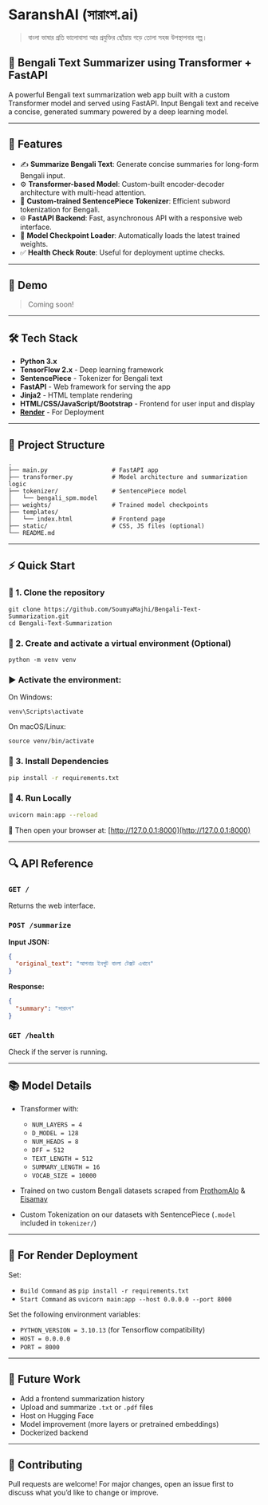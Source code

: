 # SaranshAI (সারাংশ.ai)
> বাংলা ভাষার প্রতি ভালোবাসা আর প্রযুক্তির ছোঁয়ায় গড়ে তোলা সহজ উপস্থাপনার গল্প।

## 🧠 Bengali Text Summarizer using Transformer + FastAPI

A powerful Bengali text summarization web app built with a custom Transformer model and served using FastAPI. Input Bengali text and receive a concise, generated summary powered by a deep learning model.

---

## 🚀 Features

- ✍️ **Summarize Bengali Text**: Generate concise summaries for long-form Bengali input.
- ⚙️ **Transformer-based Model**: Custom-built encoder-decoder architecture with multi-head attention.
- 🧠 **Custom-trained SentencePiece Tokenizer**: Efficient subword tokenization for Bengali.
- 🌐 **FastAPI Backend**: Fast, asynchronous API with a responsive web interface.
- 💾 **Model Checkpoint Loader**: Automatically loads the latest trained weights.
- ✅ **Health Check Route**: Useful for deployment uptime checks.

---

## 📸 Demo

> Coming soon! 

---

## 🛠️ Tech Stack

- **Python 3.x**
- **TensorFlow 2.x** - Deep learning framework
- **SentencePiece** - Tokenizer for Bengali text
- **FastAPI** - Web framework for serving the app
- **Jinja2** - HTML template rendering
- **HTML/CSS/JavaScript/Bootstrap** - Frontend for user input and display
- **[Render](https://render.com/)** - For Deployment

---

## 📂 Project Structure

```
.
├── main.py                  # FastAPI app
├── transformer.py           # Model architecture and summarization logic
├── tokenizer/               # SentencePiece model
│   └── bengali_spm.model
├── weights/                 # Trained model checkpoints
├── templates/
│   └── index.html           # Frontend page
├── static/                  # CSS, JS files (optional)
└── README.md                
```

---

## ⚡ Quick Start

### 📁 1. Clone the repository
```
git clone https://github.com/SoumyaMajhi/Bengali-Text-Summarization.git
cd Bengali-Text-Summarization
```

### 🧪 2. Create and activate a virtual environment (Optional)
```
python -m venv venv
```
### ▶️ Activate the environment:
On Windows:
```
venv\Scripts\activate
```
On macOS/Linux:
```
source venv/bin/activate
```

### 🔧 3. Install Dependencies

```bash
pip install -r requirements.txt
```

### 🚦 4. Run Locally

```bash
uvicorn main:app --reload
```

🔗 Then open your browser at: [http://127.0.0.1:8000](http://127.0.0.1:8000)

---

## 🔍 API Reference

### `GET /`
Returns the web interface.

### `POST /summarize`

**Input JSON:**
```json
{
  "original_text": "আপনার ইনপুট বাংলা টেক্সট এখানে"
}
```

**Response:**
```json
{
  "summary": "সারাংশ"
}
```

### `GET /health`
Check if the server is running.

---

## 📚 Model Details

- Transformer with:
  - `NUM_LAYERS = 4`
  - `D_MODEL = 128`
  - `NUM_HEADS = 8`
  - `DFF = 512`
  - `TEXT_LENGTH = 512`
  - `SUMMARY_LENGTH = 16`
  - `VOCAB_SIZE = 10000`

- Trained on two custom Bengali datasets scraped from [ProthomAlo](https://www.kaggle.com/datasets/samym4/prothom-alo-cleaned-dataset) & [Eisamay](https://www.kaggle.com/datasets/samym4/eisamay-bengali-news-dataset)
- Custom Tokenization on our datasets with SentencePiece (`.model` included in `tokenizer/`)

---

## 🔧 For Render Deployment
Set:
- `Build Command` as `pip install -r requirements.txt`
- `Start Command` as `uvicorn main:app --host 0.0.0.0 --port 8000`

Set the following environment variables:
- `PYTHON_VERSION = 3.10.13` (for Tensorflow compatibility)
- `HOST = 0.0.0.0`
- `PORT = 8000`
---

## 🧠 Future Work

- Add a frontend summarization history
- Upload and summarize `.txt` or `.pdf` files
- Host on Hugging Face
- Model improvement (more layers or pretrained embeddings)
- Dockerized backend

---

## 🤝 Contributing

Pull requests are welcome! For major changes, open an issue first to discuss what you’d like to change or improve.
